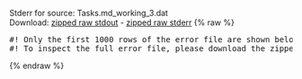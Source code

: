Stderr for source:  Tasks.md_working_3.dat   
Download: [zipped raw stdout](Tasks.md_working_3.dat.plumed_master.stdout.txt.zip) - [zipped raw stderr](Tasks.md_working_3.dat.plumed_master.stderr.txt.zip) 
{% raw %}
<pre>
#! Only the first 1000 rows of the error file are shown below
#! To inspect the full error file, please download the zipped raw stderr file above
</pre>
{% endraw %}
